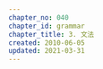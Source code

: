 ```yaml
---
chapter_no: 040
chapter_id: grammar
chapter_title: 3. 文法
created: 2010-06-05
updated: 2021-03-31
---
```

